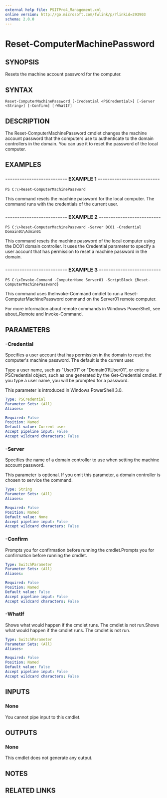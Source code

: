 ```yaml
---
external help file: PSITPro4_Management.xml
online version: http://go.microsoft.com/fwlink/p/?linkid=293903
schema: 2.0.0
---
```


# Reset-ComputerMachinePassword
## SYNOPSIS
Resets the machine account password for the computer.

## SYNTAX

```
Reset-ComputerMachinePassword [-Credential <PSCredential>] [-Server <String>] [-Confirm] [-WhatIf]
```

## DESCRIPTION
The Reset-ComputerMachinePassword cmdlet changes the machine account password that the computers use to authenticate to the domain controllers in the domain.
You can use it to reset the password of the local computer.

## EXAMPLES

### -------------------------- EXAMPLE 1 --------------------------
```
PS C:\>Reset-ComputerMachinePassword
```

This command resets the machine password for the local computer.
The command runs with the credentials of the current user.

### -------------------------- EXAMPLE 2 --------------------------
```
PS C:\>Reset-ComputerMachinePassword -Server DC01 -Credential Domain01\Admin01
```

This command resets the machine password of the local computer using the DC01 domain controller.
It uses the Credential parameter to specify a user account that has permission to reset a machine password in the domain.

### -------------------------- EXAMPLE 3 --------------------------
```
PS C:\>Invoke-Command -ComputerName Server01 -ScriptBlock {Reset-ComputerMachinePassword}
```

This command uses theInvoke-Command cmdlet to run a Reset-ComputerMachinePassword command on the Server01 remote computer.

For more information about remote commands in Windows PowerShell, see about_Remote and Invoke-Command.

## PARAMETERS

### -Credential
Specifies a user account that has permission in the domain to reset the computer's machine password.
The default is the current user.

Type a user name, such as "User01" or "Domain01\User01", or enter a PSCredential object, such as one generated by the Get-Credential cmdlet.
If you type a user name, you will be prompted for a password.

This parameter is introduced in Windows PowerShell 3.0.

```yaml
Type: PSCredential
Parameter Sets: (All)
Aliases: 

Required: False
Position: Named
Default value: Current user
Accept pipeline input: False
Accept wildcard characters: False
```

### -Server
Specifies the name of a domain controller to use when setting the machine account password.

This parameter is optional.
If you omit this parameter, a domain controller is chosen to service the command.

```yaml
Type: String
Parameter Sets: (All)
Aliases: 

Required: False
Position: Named
Default value: None
Accept pipeline input: False
Accept wildcard characters: False
```

### -Confirm
Prompts you for confirmation before running the cmdlet.Prompts you for confirmation before running the cmdlet.

```yaml
Type: SwitchParameter
Parameter Sets: (All)
Aliases: 

Required: False
Position: Named
Default value: False
Accept pipeline input: False
Accept wildcard characters: False
```

### -WhatIf
Shows what would happen if the cmdlet runs.
The cmdlet is not run.Shows what would happen if the cmdlet runs.
The cmdlet is not run.

```yaml
Type: SwitchParameter
Parameter Sets: (All)
Aliases: 

Required: False
Position: Named
Default value: False
Accept pipeline input: False
Accept wildcard characters: False
```

## INPUTS

### None
You cannot pipe input to this cmdlet.

## OUTPUTS

### None
This cmdlet does not generate any output.

## NOTES

## RELATED LINKS

